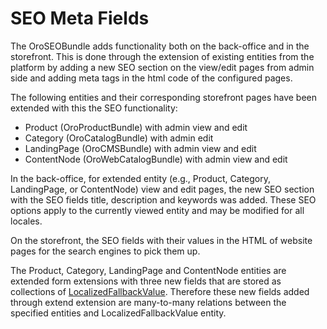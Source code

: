 # SEO Meta Fields

The OroSEOBundle adds functionality both on the back-office and in the storefront. This is done through the extension of existing entities from the platform by adding a new SEO section on the view/edit pages from admin side and adding meta tags in the html code of the configured pages.

The following entities and their corresponding storefront pages have been extended with this the SEO functionality:

- Product (OroProductBundle) with admin view and edit
- Category (OroCatalogBundle) with admin edit
- LandingPage (OroCMSBundle) with admin view and edit
- ContentNode (OroWebCatalogBundle) with admin view and edit

In the back-office, for extended entity (e.g., Product, Category, LandingPage, or ContentNode) view and edit pages, the new SEO section with the SEO fields title, description and keywords was added. These SEO options apply to the currently viewed entity and may be modified for all locales.

On the storefront, the SEO fields with their values in the HTML of website pages for the search engines to pick them up.

The Product, Category, LandingPage and ContentNode entities are extended form extensions with three new fields that are stored as collections of [LocalizedFallbackValue](../../platform/LocaleBundle/entities.md#bundle-docs-platform-locale-bundle-localization).
Therefore these new fields added through extend extension are many-to-many relations between the specified entities and LocalizedFallbackValue entity.
